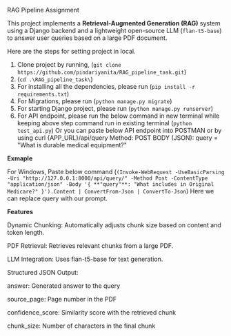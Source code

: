 RAG Pipeline Assignment

This project implements a **Retrieval-Augmented Generation (RAG)** system using a Django backend and a lightweight open-source LLM (`flan-t5-base`) to answer user queries based on a large PDF document.

Here are the steps for setting project in local.

1) Clone project by running,
   (`git clone https://github.com/pindariyanita/RAG_pipeline_task.git`)
2) (`cd .\RAG_pipeline_task\`)
3) For installing all the dependencies, please run 
    (`pip install -r requirements.txt`)
4) For Migrations, please run
   (`python manage.py migrate`)
5) For starting Django project, please run
   (`python manage.py runserver`)
6) For API endpoint, please run the below command in new terminal while keeping above step command run in existing terminal
    (`python test_api.py`)
   Or you can paste below API endpoint into POSTMAN or by using curl
   {APP_URL}/api/query
   Method: POST
   BODY (JSON): query = "What is durable medical equipment?"

**Exmaple**

For Windows, Paste below command
(`(Invoke-WebRequest -UseBasicParsing -Uri "http://127.0.0.1:8000/api/query/" -Method Post -ContentType "application/json" -Body '{ **"query"**: "What includes in Original Medicare?" }').Content | ConvertFrom-Json | ConvertTo-Json`)
Here we can replace query with our prompt.

**Features**

Dynamic Chunking: Automatically adjusts chunk size based on content and token length.

PDF Retrieval: Retrieves relevant chunks from a large PDF.

LLM Integration: Uses flan-t5-base for text generation.

Structured JSON Output:

   answer: Generated answer to the query
   
   source_page: Page number in the PDF
   
   confidence_score: Similarity score with the retrieved chunk
   
   chunk_size: Number of characters in the final chunk
